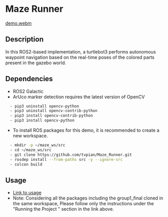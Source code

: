 # Maze Runner
[demo.webm](https://github.com/tvpian/Maze_Runner/assets/41953267/9c2e4b79-4b36-48e2-995b-bce9027824f6)

## Description
In this ROS2-based implementation, a turtlebot3 performs autonomous waypoint navigation based on the real-time poses of the colored parts present in the gazebo world.

## Dependencies
- ROS2 Galactic
- ArUco marker detection requires the latest version of OpenCV
```bash
  - pip3 uninstall opencv-python
  - pip3 uninstall opencv-contrib-python
  - pip3 install opencv-contrib-python
  - pip3 install opencv-python
```
- To install ROS packages for this demo, it is recommended to create a new
workspace.
```bash
  - mkdir -p ~/maze_ws/src
  - cd ~/maze_ws/src
  - git clone https://github.com/tvpian/Maze_Runner.git
  - rosdep install --from-paths src -y --ignore-src
  - colcon build
```

## Usage
- [Link to usage](./group1_final/readme.md)
- Note: Considering all the packages including the group1_final cloned in the same workspace, Please follow only the instructions under the "Running the Project
" section in the link above.
